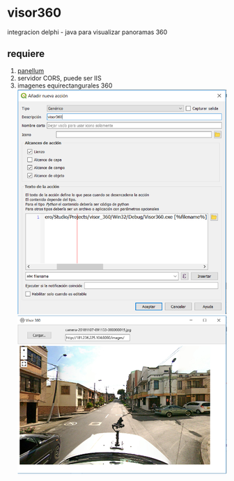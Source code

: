 # visor360
integracion delphi - java para visualizar panoramas 360
## requiere
1. [panellum](https://pannellum.org/documentation/examples/simple-example/)
2. servidor CORS, puede ser IIS
3. imagenes equirectangurales 360
![Alt text](imagenes/accion_qgis.PNG?raw=true "Accion Qgis")
![Alt text](imagenes/visor_360.PNG?raw=true "Accion Qgis")
